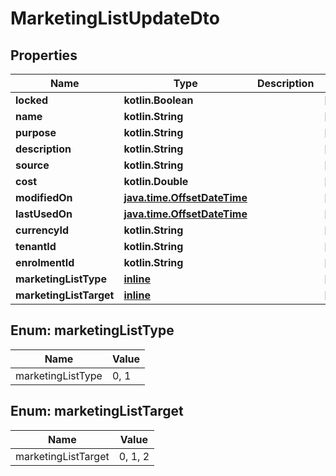 
# MarketingListUpdateDto

## Properties
| Name | Type | Description | Notes |
| ------------ | ------------- | ------------- | ------------- |
| **locked** | **kotlin.Boolean** |  |  [optional] |
| **name** | **kotlin.String** |  |  [optional] |
| **purpose** | **kotlin.String** |  |  [optional] |
| **description** | **kotlin.String** |  |  [optional] |
| **source** | **kotlin.String** |  |  [optional] |
| **cost** | **kotlin.Double** |  |  [optional] |
| **modifiedOn** | [**java.time.OffsetDateTime**](java.time.OffsetDateTime.md) |  |  [optional] |
| **lastUsedOn** | [**java.time.OffsetDateTime**](java.time.OffsetDateTime.md) |  |  [optional] |
| **currencyId** | **kotlin.String** |  |  [optional] |
| **tenantId** | **kotlin.String** |  |  [optional] |
| **enrolmentId** | **kotlin.String** |  |  [optional] |
| **marketingListType** | [**inline**](#MarketingListType) |  |  [optional] |
| **marketingListTarget** | [**inline**](#MarketingListTarget) |  |  [optional] |


<a id="MarketingListType"></a>
## Enum: marketingListType
| Name | Value |
| ---- | ----- |
| marketingListType | 0, 1 |


<a id="MarketingListTarget"></a>
## Enum: marketingListTarget
| Name | Value |
| ---- | ----- |
| marketingListTarget | 0, 1, 2 |



